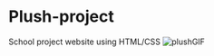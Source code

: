 # Plush-project
School project website using HTML/CSS
![plushGIF](https://user-images.githubusercontent.com/34774750/210175587-f53080b9-22ea-4186-ada6-db1618f79a89.gif)

